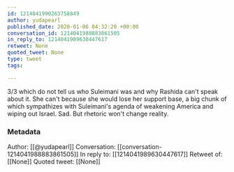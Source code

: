 ```yaml
---
id: 1214041990263758849
author: yudapearl
published_date: 2020-01-06 04:32:20 +00:00
conversation_id: 1214041988883861505
in_reply_to: 1214041989630447617
retweet: None
quoted_tweet: None
type: tweet
tags:

---
```


3/3  which do not tell us who Suleimani was and why Rashida can't speak about it. She can't because she would lose her support base, a big chunk of which sympathizes with Suleimani's agenda of weakening America and wiping out Israel. Sad. But rhetoric won't change reality.

### Metadata

Author: [[@yudapearl]]
Conversation: [[conversation-1214041988883861505]]
In reply to: [[1214041989630447617]]
Retweet of: [[None]]
Quoted tweet: [[None]]
